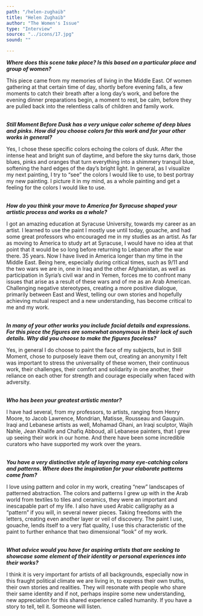 ```yaml
---
path: "/helen-zughaib"
title: "Helen Zughaib"
author: "The Women's Issue"
type: "Interview"
source: "../icons/17.jpg"
sound: ""

---
```


__*Where does this scene take place? Is this based on a particular place and group of women?*__

This piece came from my memories of living in the Middle East. Of women gathering at that certain time of day, shortly before evening falls, a few moments to catch their breath after a long day’s work, and before the evening dinner preparations begin, a moment to rest, be calm, before they are pulled back into the relentless calls of children and family work.<br /><br />

__*Still Moment Before Dusk has a very unique color scheme of deep blues and pinks. How did you choose colors for this work and for your other works in general?*__

Yes, I chose these specific colors echoing the colors of dusk. After the intense heat and bright sun of daytime, and before the sky turns dark, those blues, pinks and oranges that turn everything into a shimmery tranquil blue, softening the hard edges of the day’s bright light. In general, as I visualize my next painting, I try to “see” the colors I would like to use, to best portray my new painting. I picture it in my mind, as a whole painting and get a feeling for the colors I would like to use.<br /><br />

__*How do you think your move to America for Syracuse shaped your artistic process and works as a whole?*__

I got an amazing education at Syracuse University, towards my career as an artist. I learned to use the paint I mostly use until today, gouache, and had some great professors who encouraged me in my studies as an artist. As far as moving to America to study art at Syracuse, I would have no idea at that point that it would be so long before returning to Lebanon after the war there. 35 years. Now I have lived in America longer than my time in the Middle East. Being here, especially during critical times, such as 9/11 and the two wars we are in, one in Iraq and the other Afghanistan, as well as participation in Syria’s civil war and in Yemen, forces me to confront many issues that arise as a result of these wars and of me as an Arab American. Challenging negative stereotypes, creating a more positive dialogue, primarily between East and West, telling our own stories and hopefully achieving mutual respect and a new understanding, has become critical to me and my work.<br /><br />

__*In many of your other works you include facial details and expressions. For this piece the figures are somewhat anonymous in their lack of such details. Why did you choose to make the figures faceless?*__

Yes, in general I do choose to paint the face of my subjects, but in Still Moment, chose to purposely leave them out, creating an anonymity I felt was important to stress the universality of these women, their continuous work, their challenges, their comfort and solidarity in one another, their reliance on each other for strength and courage especially when faced with adversity.<br /><br />

__*Who has been your greatest artistic mentor?*__

I have had several, from my professors, to artists, ranging from Henry Moore, to Jacob Lawrence, Mondrian, Matisse, Rousseau and Gauguin. Iraqi and Lebanese artists as well, Mohamad Ghani, an Iraqi sculptor, Wajih Nahle, Jean Khalife and Chafiq Abboud, all Lebanese painters, that I grew up seeing their work in our home. And there have been some incredible curators who have supported my work over the years.<br /><br />

__*You have a very distinctive style of layering many eye-catching colors and patterns. Where does the inspiration for your elaborate patterns come from?*__

I love using pattern and color in my work, creating “new” landscapes of patterned abstraction. The colors and patterns I grew up with in the Arab world from textiles to tiles and ceramics, they were an important and inescapable part of my life. I also have used Arabic calligraphy as a “pattern” if you will, in several newer pieces. Taking freedoms with the letters, creating even another layer or veil of discovery. The paint I use, gouache, lends itself to a very flat quality, I use this characteristic of the paint to further enhance that two dimensional “look” of my work.<br /><br />

__*What advice would you have for aspiring artists that are seeking to showcase some element of their identity or personal experiences into their works?*__

I think it is very important for artists of all backgrounds, especially now in this fraught political climate we are living in, to express their own truths, their own stories and realities. They will resonate with people who share their same identity and if not, perhaps inspire some new understanding, new appreciation for this shared experience called humanity. If you have a story to tell, tell it. Someone will listen.
